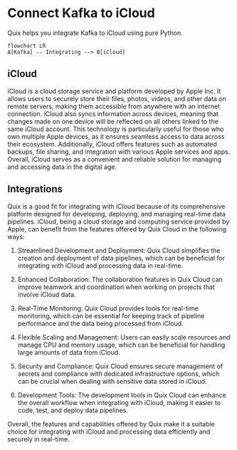 # Connect Kafka to iCloud

Quix helps you integrate Kafka to iCloud using pure Python.

```mermaid
flowchart LR
A[Kafka] -- Integrating --> B[iCloud]
```

## iCloud

iCloud is a cloud storage service and platform developed by Apple Inc. It allows users to securely store their files, photos, videos, and other data on remote servers, making them accessible from anywhere with an internet connection. iCloud also syncs information across devices, meaning that changes made on one device will be reflected on all others linked to the same iCloud account. This technology is particularly useful for those who own multiple Apple devices, as it ensures seamless access to data across their ecosystem. Additionally, iCloud offers features such as automated backups, file sharing, and integration with various Apple services and apps. Overall, iCloud serves as a convenient and reliable solution for managing and accessing data in the digital age.

## Integrations

Quix is a good fit for integrating with iCloud because of its comprehensive platform designed for developing, deploying, and managing real-time data pipelines. iCloud, being a cloud storage and computing service provided by Apple, can benefit from the features offered by Quix Cloud in the following ways:

1. Streamlined Development and Deployment: Quix Cloud simplifies the creation and deployment of data pipelines, which can be beneficial for integrating with iCloud and processing data in real-time.

2. Enhanced Collaboration: The collaboration features in Quix Cloud can improve teamwork and coordination when working on projects that involve iCloud data.

3. Real-Time Monitoring: Quix Cloud provides tools for real-time monitoring, which can be essential for keeping track of pipeline performance and the data being processed from iCloud.

4. Flexible Scaling and Management: Users can easily scale resources and manage CPU and memory usage, which can be beneficial for handling large amounts of data from iCloud.

5. Security and Compliance: Quix Cloud ensures secure management of secrets and compliance with dedicated infrastructure options, which can be crucial when dealing with sensitive data stored in iCloud.

6. Development Tools: The development tools in Quix Cloud can enhance the overall workflow when integrating with iCloud, making it easier to code, test, and deploy data pipelines.

Overall, the features and capabilities offered by Quix make it a suitable choice for integrating with iCloud and processing data efficiently and securely in real-time.

